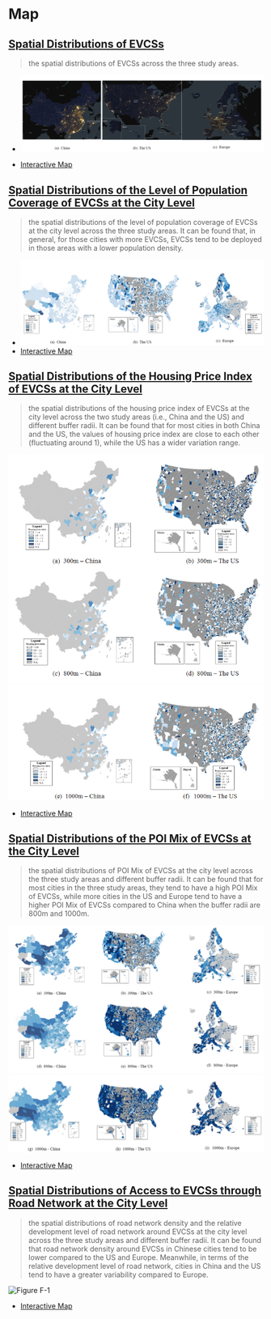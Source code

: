 # Map

## [Spatial Distributions of EVCSs](./AB.md)
> the spatial distributions of EVCSs across the three study areas.

- ![Figure A-2](../imgs/p1.png)

- [Interactive Map](./AB.md)

## [Spatial Distributions of the Level of Population Coverage of EVCSs at the City Level](./C.md)

>the spatial distributions of the level of population coverage of EVCSs at the city level across the three study areas. It can be found that, in general, for those cities with more EVCSs, EVCSs tend to be deployed in those areas with a lower population density. 

- ![Figure C-1](../imgs/p3.png)
- [Interactive Map](./C.md)

## [Spatial Distributions of the Housing Price Index of EVCSs at the City Level](./D.md)

> the spatial distributions of the housing price index of EVCSs at the city level across the two study areas (i.e., China and the US) and different buffer radii. It can be found that for most cities in both China and the US, the values of housing price index are close to each other (fluctuating around 1), while the US has a wider variation range.

![Figure D-1](../imgs/p4.png)
![Figure D-1](../imgs/p5.png)
- [Interactive Map](./D.md)

## [Spatial Distributions of the POI Mix of EVCSs at the City Level](./E.md)

> the spatial distributions of POI Mix of EVCSs at the city level across the three study areas and different buffer radii. It can be found that for most cities in the three study areas, they tend to have a high POI Mix of EVCSs, while more cities in the US and Europe tend to have a higher POI Mix of EVCSs compared to China when the buffer radii are 800m and 1000m. 

![Figure E-1](../imgs/p6.png)
![Figure E-1](../imgs/p7.png)
- [Interactive Map](./E.md)

## [Spatial Distributions of Access to EVCSs through Road Network at the City Level](./F.md)

> the spatial distributions of road network density and the relative development level of road network around EVCSs at the city level across the three study areas and different buffer radii. It can be found that road network density around EVCSs in Chinese cities tend to be lower compared to the US and Europe. Meanwhile, in terms of the relative development level of road network, cities in China and the US tend to have a greater variability compared to Europe.


![Figure F-1](../imgs/p8.png)

- [Interactive Map](./F.md)